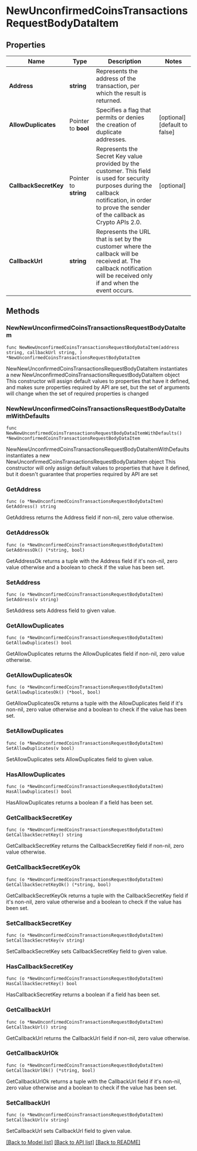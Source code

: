 # NewUnconfirmedCoinsTransactionsRequestBodyDataItem

## Properties

Name | Type | Description | Notes
------------ | ------------- | ------------- | -------------
**Address** | **string** | Represents the address of the transaction, per which the result is returned. | 
**AllowDuplicates** | Pointer to **bool** | Specifies a flag that permits or denies the creation of duplicate addresses. | [optional] [default to false]
**CallbackSecretKey** | Pointer to **string** | Represents the Secret Key value provided by the customer. This field is used for security purposes during the callback notification, in order to prove the sender of the callback as Crypto APIs 2.0. | [optional] 
**CallbackUrl** | **string** | Represents the URL that is set by the customer where the callback will be received at. The callback notification will be received only if and when the event occurs. | 

## Methods

### NewNewUnconfirmedCoinsTransactionsRequestBodyDataItem

`func NewNewUnconfirmedCoinsTransactionsRequestBodyDataItem(address string, callbackUrl string, ) *NewUnconfirmedCoinsTransactionsRequestBodyDataItem`

NewNewUnconfirmedCoinsTransactionsRequestBodyDataItem instantiates a new NewUnconfirmedCoinsTransactionsRequestBodyDataItem object
This constructor will assign default values to properties that have it defined,
and makes sure properties required by API are set, but the set of arguments
will change when the set of required properties is changed

### NewNewUnconfirmedCoinsTransactionsRequestBodyDataItemWithDefaults

`func NewNewUnconfirmedCoinsTransactionsRequestBodyDataItemWithDefaults() *NewUnconfirmedCoinsTransactionsRequestBodyDataItem`

NewNewUnconfirmedCoinsTransactionsRequestBodyDataItemWithDefaults instantiates a new NewUnconfirmedCoinsTransactionsRequestBodyDataItem object
This constructor will only assign default values to properties that have it defined,
but it doesn't guarantee that properties required by API are set

### GetAddress

`func (o *NewUnconfirmedCoinsTransactionsRequestBodyDataItem) GetAddress() string`

GetAddress returns the Address field if non-nil, zero value otherwise.

### GetAddressOk

`func (o *NewUnconfirmedCoinsTransactionsRequestBodyDataItem) GetAddressOk() (*string, bool)`

GetAddressOk returns a tuple with the Address field if it's non-nil, zero value otherwise
and a boolean to check if the value has been set.

### SetAddress

`func (o *NewUnconfirmedCoinsTransactionsRequestBodyDataItem) SetAddress(v string)`

SetAddress sets Address field to given value.


### GetAllowDuplicates

`func (o *NewUnconfirmedCoinsTransactionsRequestBodyDataItem) GetAllowDuplicates() bool`

GetAllowDuplicates returns the AllowDuplicates field if non-nil, zero value otherwise.

### GetAllowDuplicatesOk

`func (o *NewUnconfirmedCoinsTransactionsRequestBodyDataItem) GetAllowDuplicatesOk() (*bool, bool)`

GetAllowDuplicatesOk returns a tuple with the AllowDuplicates field if it's non-nil, zero value otherwise
and a boolean to check if the value has been set.

### SetAllowDuplicates

`func (o *NewUnconfirmedCoinsTransactionsRequestBodyDataItem) SetAllowDuplicates(v bool)`

SetAllowDuplicates sets AllowDuplicates field to given value.

### HasAllowDuplicates

`func (o *NewUnconfirmedCoinsTransactionsRequestBodyDataItem) HasAllowDuplicates() bool`

HasAllowDuplicates returns a boolean if a field has been set.

### GetCallbackSecretKey

`func (o *NewUnconfirmedCoinsTransactionsRequestBodyDataItem) GetCallbackSecretKey() string`

GetCallbackSecretKey returns the CallbackSecretKey field if non-nil, zero value otherwise.

### GetCallbackSecretKeyOk

`func (o *NewUnconfirmedCoinsTransactionsRequestBodyDataItem) GetCallbackSecretKeyOk() (*string, bool)`

GetCallbackSecretKeyOk returns a tuple with the CallbackSecretKey field if it's non-nil, zero value otherwise
and a boolean to check if the value has been set.

### SetCallbackSecretKey

`func (o *NewUnconfirmedCoinsTransactionsRequestBodyDataItem) SetCallbackSecretKey(v string)`

SetCallbackSecretKey sets CallbackSecretKey field to given value.

### HasCallbackSecretKey

`func (o *NewUnconfirmedCoinsTransactionsRequestBodyDataItem) HasCallbackSecretKey() bool`

HasCallbackSecretKey returns a boolean if a field has been set.

### GetCallbackUrl

`func (o *NewUnconfirmedCoinsTransactionsRequestBodyDataItem) GetCallbackUrl() string`

GetCallbackUrl returns the CallbackUrl field if non-nil, zero value otherwise.

### GetCallbackUrlOk

`func (o *NewUnconfirmedCoinsTransactionsRequestBodyDataItem) GetCallbackUrlOk() (*string, bool)`

GetCallbackUrlOk returns a tuple with the CallbackUrl field if it's non-nil, zero value otherwise
and a boolean to check if the value has been set.

### SetCallbackUrl

`func (o *NewUnconfirmedCoinsTransactionsRequestBodyDataItem) SetCallbackUrl(v string)`

SetCallbackUrl sets CallbackUrl field to given value.



[[Back to Model list]](../README.md#documentation-for-models) [[Back to API list]](../README.md#documentation-for-api-endpoints) [[Back to README]](../README.md)


